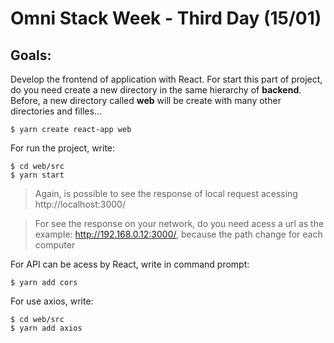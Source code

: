 # Omni Stack Week - Third Day (15/01)

## Goals:

Develop the frontend of application with React.
For start this part of project, do you need create a new directory in the same hierarchy of **backend**. Before, a new directory called **web** will be create with many other directories and filles... 

```
$ yarn create react-app web 
```
For run the project, write:
```
$ cd web/src
$ yarn start
```
> Again, is possible to see the response of local request acessing http://localhost:3000/

> For see the response on your network, do you need acess a url as the example: http://192.168.0.12:3000/, because the path change for each computer 

For API can be acess by React, write in command prompt:
```
$ yarn add cors 
```
For use axios, write:
```
$ cd web/src
$ yarn add axios 
```

